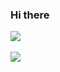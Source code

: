 ### Hi there

<div>
  <img align="center" src="https://github-readme-stats.vercel.app/api?username=fkostya&show_icons=true&theme=dark&count_private=true&custom_title=Kostya's%20GitHub%20Stats" />
<div/>
  <br/>
<div>
  <img align="left" src="https://komarev.com/ghpvc/?username=fkostya&style=for-the-badge&color=151515"  />
</div
